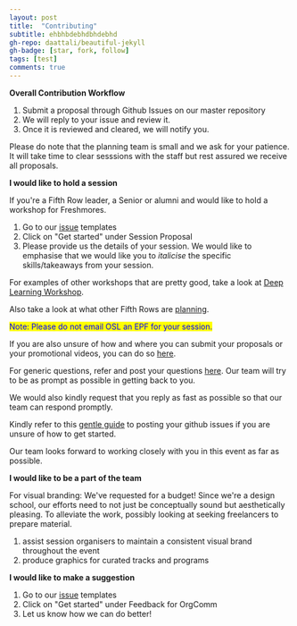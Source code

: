 ```yaml
---
layout: post
title:  "Contributing"
subtitle: ehbhbdebhdbhdebhd
gh-repo: daattali/beautiful-jekyll
gh-badge: [star, fork, follow]
tags: [test]
comments: true
---
```

**Overall Contribution Workflow**

1. Submit a proposal through Github Issues on our master repository
2. We will reply to your issue and review it.
3. Once it is reviewed and cleared, we will notify you.

Please do note that the planning team is small and we ask for your patience. It will take time to clear sesssions with the staff but rest assured we receive all proposals.

**I would like to hold a session**

If you're a Fifth Row leader, a Senior or alumni and would like to hold a workshop for Freshmores.

1. Go to our [issue](https://github.com/OpenSUTD/DiscoverSUTD-2021-microsite/issues/new/choose) templates
2. Click on "Get started" under Session Proposal
3. Please provide us the details of your session. We would like to emphasise that we would like you to *italicise* the specific skills/takeaways from your session.

For examples of other workshops that are pretty good, take a look at [Deep Learning Workshop](https://github.com/OpenSUTD/deeplearning-workshop-2019).

Also take a look at what other Fifth Rows are [planning](https://github.com/OpenSUTD/DiscoverSUTD-2021-microsite/issues).

<mark><span style="color:blue">Note: Please do not email OSL an EPF for your session.</span></mark>

If you are also unsure of how and where you can submit your proposals or your promotional videos, you can do so [here](https://github.com/OpenSUTD/DiscoverSUTD-2021-microsite/issues/new/choose).

For generic questions, refer and post your questions [here](https://docs.google.com/document/d/1gflrExX4MlgpJZ9i0m9g_wWSICCN35OrlV1ByEX7WXM/edit). Our team will try to be as prompt as possible in getting back to you.

We would also kindly request that you reply as fast as possible so that our team can respond promptly.

Kindly refer to this [gentle guide](https://sutdapac-my.sharepoint.com/:b:/g/personal/melody_leong_mymail_sutd_edu_sg/EXJd2-UC-F5Kp2KXkKsmlQ0B4P-4RPDf6g7SUbgpDk77rA?e=O5R0gs) to posting your github issues if you are unsure of how to get started.

Our team looks forward to working closely with you in this event as far as possible.

**I would like to be a part of the team**

For visual branding:
We've requested for a budget! Since we're a design school, our efforts need to not just be conceptually sound but aesthetically pleasing. To alleviate the work, possibly looking at seeking freelancers to prepare material.
1. assist session organisers to maintain a consistent visual brand throughout the event
2. produce graphics for curated tracks and programs

**I would like to make a suggestion**

1. Go to our [issue](https://github.com/OpenSUTD/DiscoverSUTD-2021-microsite/issues/new/choose) templates
2. Click on "Get started" under Feedback for OrgComm
3. Let us know how we can do better!


